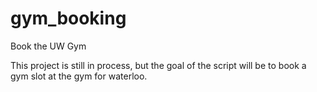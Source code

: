 # gym_booking
Book the UW Gym

This project is still in process, but the goal of the script will be to book a gym slot at the gym for waterloo.
